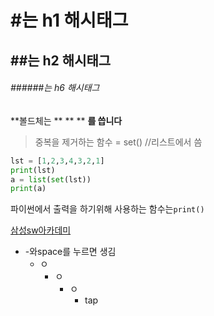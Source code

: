 # #는 h1 해시태그

## ##는 h2 해시태그

###### ######는 h6 해시태그



**볼드체는 ** ** ** **를 씁니다**

> 중복을 제거하는 함수 = set()   //리스트에서 씀

```python
lst = [1,2,3,4,3,2,1]
print(lst)
a = list(set(lst))
print(a)
```

파이썬에서 출력을 하기위해 사용하는 함수는`print()`

[삼![]()성sw아카데미](https://swexpertacademy.com/main/main.do)

- -와space를 누르면 생김
  - ㅇ
    - ㅇ
      - ㅇ
        - tap



